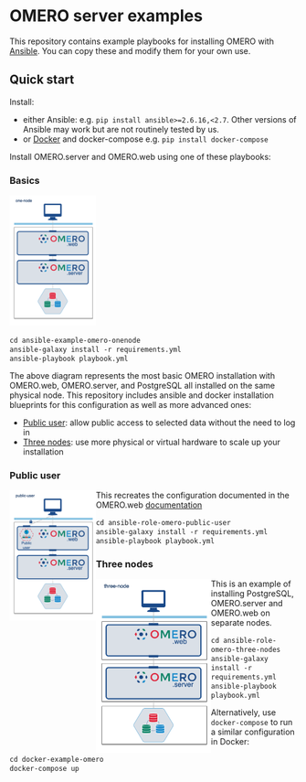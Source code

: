 OMERO server examples
=====================

This repository contains example playbooks for installing OMERO with [Ansible](https://www.ansible.com/).
You can copy these and modify them for your own use.


## Quick start

Install:

-   either Ansible: e.g. `pip install ansible>=2.6.16,<2.7`. Other versions of 
    Ansible may work but are not routinely tested by us.
-   or [Docker](https://docs.docker.com/install/) and docker-compose e.g.
    `pip install docker-compose`

Install OMERO.server and OMERO.web using one of these playbooks:

### Basics

<img src="images/one-node.png" alt="One-node OMERO" width="30%"/>

    cd ansible-example-omero-onenode
    ansible-galaxy install -r requirements.yml
    ansible-playbook playbook.yml

The above diagram represents the most basic OMERO installation with OMERO.web, OMERO.server, and
PostgreSQL all installed on the same physical node. This repository includes ansible and docker
installation blueprints for this configuration as well as more advanced ones:

 * [Public user](#public-user): allow public access to selected data without the need to log in
 * [Three nodes](#three-nodes): use more physical or virtual hardware to scale up your installation

### Public user

<img src="images/public-user.png" alt="OMERO with public user" width="30%" align="left"/>

This recreates the configuration documented in the OMERO.web [documentation](https://docs.openmicroscopy.org/latest/omero/sysadmins/public.html)


    cd ansible-role-omero-public-user
    ansible-galaxy install -r requirements.yml
    ansible-playbook playbook.yml

### Three nodes

<img src="images/three-nodes.png" alt="Three-nodes OMERO" width="40%" align="left"/>

This is an example of installing PostgreSQL, OMERO.server and OMERO.web on separate nodes.

    cd ansible-role-omero-three-nodes
    ansible-galaxy install -r requirements.yml
    ansible-playbook playbook.yml

Alternatively, use `docker-compose` to run a similar configuration in Docker:

    cd docker-example-omero
    docker-compose up

